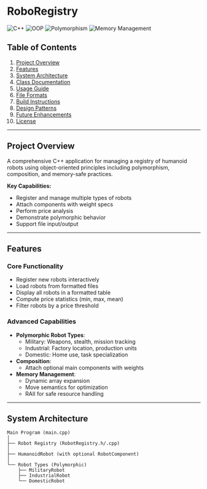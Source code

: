 # RoboRegistry
![C++](https://img.shields.io/badge/C++-17-blue.svg)
![OOP](https://img.shields.io/badge/Object_Oriented-Design-blueviolet.svg)
![Polymorphism](https://img.shields.io/badge/Polymorphism-Supported-success.svg)
![Memory Management](https://img.shields.io/badge/Memory-Safe-orange.svg)
## Table of Contents
1. [Project Overview](#project-overview)
2. [Features](#features)
3. [System Architecture](#system-architecture)
4. [Class Documentation](#class-documentation)
5. [Usage Guide](#usage-guide)
6. [File Formats](#file-formats)
7. [Build Instructions](#build-instructions)
8. [Design Patterns](#design-patterns)
9. [Future Enhancements](#future-enhancements)
10. [License](#license)

---

## Project Overview

A comprehensive C++ application for managing a registry of humanoid robots using object-oriented principles including polymorphism, composition, and memory-safe practices.

**Key Capabilities:**
- Register and manage multiple types of robots
- Attach components with weight specs
- Perform price analysis
- Demonstrate polymorphic behavior
- Support file input/output

---

## Features

### Core Functionality
- Register new robots interactively
- Load robots from formatted files
- Display all robots in a formatted table
- Compute price statistics (min, max, mean)
- Filter robots by a price threshold

### Advanced Capabilities
- **Polymorphic Robot Types**:
  - Military: Weapons, stealth, mission tracking
  - Industrial: Factory location, production units
  - Domestic: Home use, task specialization
- **Composition**:
  - Attach optional main components with weights
- **Memory Management**:
  - Dynamic array expansion
  - Move semantics for optimization
  - RAII for safe resource handling

---

## System Architecture

```plaintext
Main Program (main.cpp)
│
├── Robot Registry (RobotRegistry.h/.cpp)
│
├── HumanoidRobot (with optional RobotComponent)
│
└── Robot Types (Polymorphic)
    ├── MilitaryRobot
    ├── IndustrialRobot
    └── DomesticRobot
